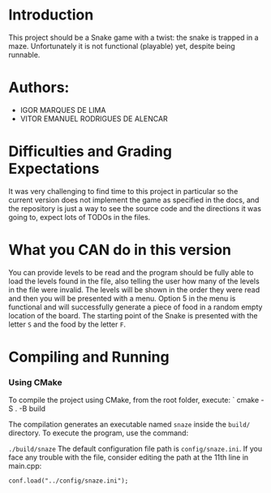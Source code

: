 # Introduction

This project should be a Snake game with a twist: the snake is trapped in a maze. Unfortunately it is not functional (playable) yet, despite being runnable.

# Authors:

* IGOR MARQUES DE LIMA
* VITOR EMANUEL RODRIGUES DE ALENCAR

# Difficulties and Grading Expectations

It was very challenging to find time to this project in particular so the current version does not implement the game as specified in the docs, and the repository is just a way to see the source code and the directions it was going to, expect lots of TODOs in the files.

# What you CAN do in this version
You can provide levels to be read and the program should be fully able to load the levels found in the file,
also telling the user how many of the levels in the file were invalid. The levels will be shown in the order they were read and then you will be presented with a menu.
Option 5 in the menu is functional and will successfully generate a piece of food in a random empty location of the board.
The starting point of the Snake is presented with the letter `S` and the food by the letter `F`.

# Compiling and Running

### Using CMake
To compile the project using CMake, from the root folder, execute:
`
cmake -S . -B build

The compilation generates an executable named `snaze` inside the `build/` directory.
To execute the program, use the command:

`
./build/snaze
`
The default configuration file path is `config/snaze.ini`. If you face any trouble with the file, consider editing the path at the 11th line in main.cpp:

`conf.load("../config/snaze.ini"); `